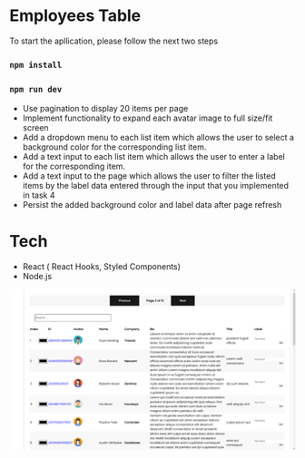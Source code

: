# Employees Table
To start the apllication, please follow the next two steps

### `npm install`
### `npm run dev`
    
-  Use pagination to display 20 items per page 
-  Implement functionality to expand each avatar image to full size/fit screen
-  Add a dropdown menu to each list item which allows the user to select a background color for the corresponding list item. 
-  Add a text input to each list item which allows the user to enter a label for the corresponding item. 
-  Add a text input to the page which allows the user to filter the listed items by the label data entered through the input that you implemented in task   4 
-  Persist the added background color and label data after page refresh


# Tech
- React ( React Hooks, Styled Components)
- Node.js

![table view](./imageTable.png)